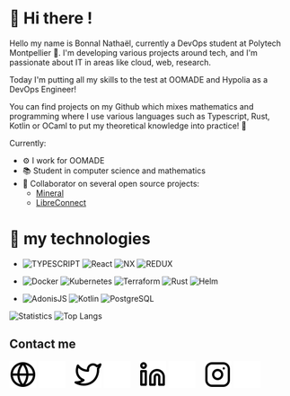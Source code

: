 <link rel="stylesheet" href="https://cdn.jsdelivr.net/gh/devicons/devicon@v2.14.0/devicon.min.css">

# 👋 Hi there !
Hello my name is Bonnal Nathaël, currently a DevOps student at Polytech Montpellier 🌟. I'm developing various projects around tech, and I'm passionate about IT in areas like cloud, web, research. 

Today I'm putting all my skills to the test at OOMADE and Hypolia as a DevOps Engineer!

You can find projects on my Github which mixes mathematics and programming where I use various languages such as Typescript, Rust, Kotlin or OCaml to put my theoretical knowledge into practice! 🚀

Currently:
- ⚙️ I work for OOMADE
- 📚 Student in computer science and mathematics
- 🚀 Collaborator on several open source projects:
  - [Mineral](https://github.com/mineral-dart)
  - [LibreConnect](https://github.com/libreconnect)

# 🚀 my technologies
- ![TYPESCRIPT](https://img.shields.io/badge/TypeScript-007ACC?style=for-the-badge&logo=typescript&logoColor=white)
  ![React](https://img.shields.io/badge/React-007ACC?style=for-the-badge&logo=react&logoColor=white)
  ![NX](https://img.shields.io/badge/NX-007ACC?style=for-the-badge&logo=nx&logoColor=white)
  ![REDUX](https://img.shields.io/badge/Redux-593D88?style=for-the-badge&logo=redux&logoColor=white)
  
  
- ![Docker](https://img.shields.io/badge/Docker-2CA5E0?style=for-the-badge&logo=docker&logoColor=white)
  ![Kubernetes](https://img.shields.io/badge/Kubernetes-3970e4?style=for-the-badge&logo=kubernetes&logoColor=white)
  ![Terraform](https://img.shields.io/badge/Terraform-4287f5?style=for-the-badge&logo=terraform&logoColor=white)
  ![Rust](https://img.shields.io/badge/Rust-FF5733?style=for-the-badge&logo=rust&logoColor=white)
  ![Helm](https://img.shields.io/badge/Helm-2CA5E0?style=for-the-badge&logo=helm&logoColor=white)
  
- ![AdonisJS](https://img.shields.io/badge/AdonisJS-6701F2?style=for-the-badge&logo=adonisjs&logoColor=white)
  ![Kotlin](https://img.shields.io/badge/Kotlin-E24462?style=for-the-badge&logo=kotlin&logoColor=white)
  ![PostgreSQL](https://img.shields.io/badge/PostgreSQL-007ACC?style=for-the-badge&logo=postgresql&logoColor=white)

![Statistics](https://github-readme-stats.vercel.app/api?username=NathaelB&show_icons=true&count_private=true)
![Top Langs](https://github-readme-stats.vercel.app/api/top-langs/?username=NathaelB&layout=compact)

## Contact me

[![img_contact](./img/globe-light.svg)](https://leadcode.fr#gh-light-mode-only)
[![img_contact](./img/globe-dark.svg)](https://leadcode.fr#gh-dark-mode-only)
&nbsp;&nbsp;
[![img_contact](./img/twitter-light.svg)](https://twitter.com/NathaelBonnal#gh-light-mode-only)
[![img_contact](./img/twitter-dark.svg)](https://twitter.com/NathaelBonnal#gh-dark-mode-only)
&nbsp;&nbsp;
[![img_contact](./img/linkedin-light.svg)](https://www.linkedin.com/in/nathael-bonnal#gh-light-mode-only)
[![img_contact](./img/linkedin-dark.svg)](https://www.linkedin.com/in/nathael-bonnal#gh-dark-mode-only)
&nbsp;&nbsp;
[![img_contact](./img/instagram-light.svg)](https://www.instagram.com/nathael.bnl#gh-light-mode-only)
[![img_contact](./img/instagram-dark.svg)](https://www.instagram.com/nathael.bnl#gh-dark-mode-only)
